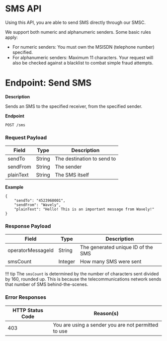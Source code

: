 # SMS API
Using this API, you are able to send SMS directly through our SMSC.

We support both numeric and alphanumeric senders. Some basic rules apply:

* For numeric senders: You must own the MSISDN (telephone number) specified.
* For alphanumeric senders: Maximum 11 characters. Your request will also be checked against a blacklist to combat simple fraud attempts.

# Endpoint: Send SMS

**Description**

Sends an SMS to the specified receiver, from the specified sender.

**Endpoint**

```
POST /sms
```

<h3>Request Payload</h3>

Field        | Type          | Description
------------ | ------------- | ------------
sendTo | String | The destination to send to
sendFrom | String | The sender
plainText | String | The SMS itself

**Example**

```
{
	"sendTo": "4523960001",
	"sendFrom": "Wavely",
	"plainText": "Hello! This is an important message from Wavely!"
}
```

<h3>Response Payload</h3>

Field        | Type          | Description
------------ | ------------- | ------------
operatorMessageId | String | The generated unique ID of the SMS
smsCount | Integer | How many SMS were sent

!!! tip
    The `smsCount` is determined by the number of characters sent divided by 160, rounded up.
    This is because the telecommunications network sends that number of SMS behind-the-scenes.

<h3>Error Responses</h3>

HTTP Status Code        | Reason(s)        |
----------------------- | ---------------- |
403 | You are using a sender you are not permitted to use
